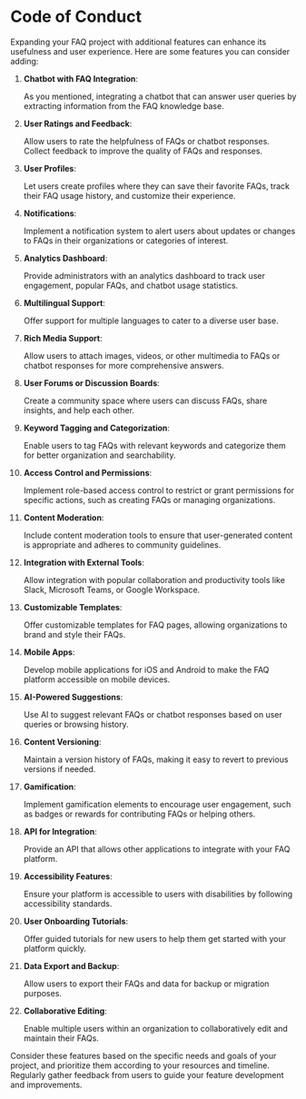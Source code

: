 # Code of Conduct

Expanding your FAQ project with additional features can enhance its usefulness and user experience. Here are some features you can consider adding:

1. **Chatbot with FAQ Integration**:

   As you mentioned, integrating a chatbot that can answer user queries by extracting information from the FAQ knowledge base.

1. **User Ratings and Feedback**:

   Allow users to rate the helpfulness of FAQs or chatbot responses. Collect feedback to improve the quality of FAQs and responses.

1. **User Profiles**:

   Let users create profiles where they can save their favorite FAQs, track their FAQ usage history, and customize their experience.

1. **Notifications**:

   Implement a notification system to alert users about updates or changes to FAQs in their organizations or categories of interest.

1. **Analytics Dashboard**:

   Provide administrators with an analytics dashboard to track user engagement, popular FAQs, and chatbot usage statistics.

1. **Multilingual Support**:

   Offer support for multiple languages to cater to a diverse user base.

1. **Rich Media Support**:

   Allow users to attach images, videos, or other multimedia to FAQs or chatbot responses for more comprehensive answers.

1. **User Forums or Discussion Boards**:

   Create a community space where users can discuss FAQs, share insights, and help each other.

1. **Keyword Tagging and Categorization**:

   Enable users to tag FAQs with relevant keywords and categorize them for better organization and searchability.

1. **Access Control and Permissions**:

   Implement role-based access control to restrict or grant permissions for specific actions, such as creating FAQs or managing organizations.

1. **Content Moderation**:

   Include content moderation tools to ensure that user-generated content is appropriate and adheres to community guidelines.

1. **Integration with External Tools**:

   Allow integration with popular collaboration and productivity tools like Slack, Microsoft Teams, or Google Workspace.

1. **Customizable Templates**:

   Offer customizable templates for FAQ pages, allowing organizations to brand and style their FAQs.

1. **Mobile Apps**:

   Develop mobile applications for iOS and Android to make the FAQ platform accessible on mobile devices.

1. **AI-Powered Suggestions**:

   Use AI to suggest relevant FAQs or chatbot responses based on user queries or browsing history.

1. **Content Versioning**:

   Maintain a version history of FAQs, making it easy to revert to previous versions if needed.

1. **Gamification**:

   Implement gamification elements to encourage user engagement, such as badges or rewards for contributing FAQs or helping others.

1. **API for Integration**:

   Provide an API that allows other applications to integrate with your FAQ platform.

1. **Accessibility Features**:

   Ensure your platform is accessible to users with disabilities by following accessibility standards.

1. **User Onboarding Tutorials**:

   Offer guided tutorials for new users to help them get started with your platform quickly.

1. **Data Export and Backup**:

   Allow users to export their FAQs and data for backup or migration purposes.

1. **Collaborative Editing**:

   Enable multiple users within an organization to collaboratively edit and maintain their FAQs.

Consider these features based on the specific needs and goals of your project, and prioritize them according to your resources and timeline. Regularly gather feedback from users to guide your feature development and improvements.
